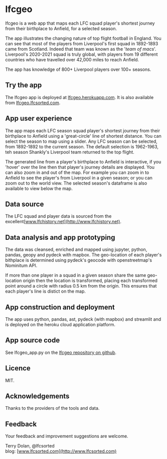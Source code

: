 # lfcgeo
lfcgeo is a web app that maps each LFC squad player's shortest journey from their birthplace to Anfield, for a selected season.

The app illustrates the changing nature of top flight football in England. You can see that most of the players from Liverpool's first squad in 1892-1893 came from Scotland. Indeed that team was known as the '*team of macs*'. Liverpool's 2020-2021 squad is truly global, with players from 19 different countries who have travelled over 42,000 miles to reach Anfield.

The app has knowledge of 800+ Liverpool players over 100+ seasons.

## Try the app
The lfcgeo app is deployed at [lfcgeo.herokuapp.com](https://lfcgeo.herokuapp.com). It is also available from [lfcgeo.lfcsorted.com](http://lfcgeo.lfcsorted.com).

## App user experience
The app maps each LFC season squad player's shortest journey from their birthplace to Anfield using a 'great-circle' line of shortest distance. You can select the season to map using a slider. Any LFC season can be selected, from 1892-1892 to the current season. The default selection is 1962-1963, teh season Shankly's Liverpool team returned to the top flight.

The generated line from a player's birthplace to Anfield is interactive, if you 'hover' over the line then that player's journey details are displayed. You can also zoom in and out of the map. For example you can zoom in to Anfield to see the player's from Liverpool in a given season; or you can zoom out to the world view. The selected season's dataframe is also available to view below the map.

## Data source
The LFC squad and player data is sourced from the excellent[www.lfchistory.net](http://www.lfchistory.net).

## Data analysis and app prototyping
The data was cleansed, enriched and mapped using jupyter, python, pandas, geopy and pydeck with mapbox. The geo-location of each player's bithplace is determined using pydeck's geocode with openstreetmap's Nominitum API.

If more than one player in a squad in a given season share the same geo-location origin then the location is transformed, placing each transformed point around a circle with radius 0.5 km from the origin. This ensures that each player's line is distict on the map.

## App construction and deployment
The app uses python, pandas, ast, pydeck (with mapbox) and streamlit and is deployed on the heroku cloud application platform.

## App source code
See lfcgeo_app.py on the [lfcgeo repository on github](https://github.com/terrydolan/lfcgeo).

## Licence
MIT. 

## Acknowledgements
Thanks to the providers of the tools and data.

## Feedback
Your feedback and improvement suggestions are welcome.

  
Terry Dolan, @lfcsorted  
blog: [www.lfcsorted.com](http://www.lfcsorted.com)
